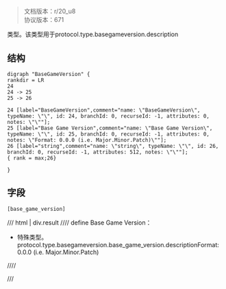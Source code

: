 # <!-- md:samp BaseGameVersion -->

> 文档版本：r/20_u8<br/>协议版本：671

<!-- md:samp BaseGameVersion -->类型。该类型用于protocol.type.basegameversion.description

## 结构

```viz
digraph "BaseGameVersion" {
rankdir = LR
24
24 -> 25
25 -> 26

24 [label="BaseGameVersion",comment="name: \"BaseGameVersion\", typeName: \"\", id: 24, branchId: 0, recurseId: -1, attributes: 0, notes: \"\""];
25 [label="Base Game Version",comment="name: \"Base Game Version\", typeName: \"\", id: 25, branchId: 0, recurseId: -1, attributes: 0, notes: \"Format: 0.0.0 (i.e. Major.Minor.Patch)\""];
26 [label="string",comment="name: \"string\", typeName: \"\", id: 26, branchId: 0, recurseId: -1, attributes: 512, notes: \"\""];
{ rank = max;26}

}

```

## 字段

```title='BaseGameVersion'
[base_game_version]
```

/// html | div.result
//// define
Base Game Version：[<!-- md:samp string -->](../types/string.md)

- 特殊类型。protocol.type.basegameversion.base_game_version.descriptionFormat: 0.0.0 (i.e. Major.Minor.Patch)


////

///

